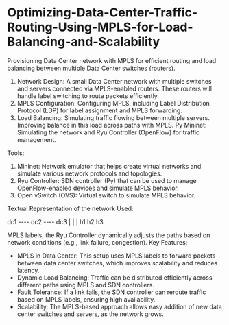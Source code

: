 # Optimizing-Data-Center-Traffic-Routing-Using-MPLS-for-Load-Balancing-and-Scalability
Provisioning Data Center network with MPLS for efficient routing and load balancing between multiple Data Center switches (routers).


1. Network Design: A small Data Center network with multiple switches and servers connected via MPLS-enabled routers. These routers will handle label switching to route packets efficiently.
2. MPLS Configuration: Configuring MPLS, including Label Distribution Protocol (LDP) for label assignment and MPLS forwarding.
3. Load Balancing: Simulating traffic flowing between multiple servers. Improving balance in this load across paths with MPLS.
Py Mininet: Simulating the network and Ryu Controller (OpenFlow) for traffic management.

Tools:
1. Mininet: Network emulator that helps create virtual networks and simulate various network protocols and topologies.
2. Ryu Controller: SDN controller (Py) that can be used to manage OpenFlow-enabled devices and simulate MPLS behavior.
3. Open vSwitch (OVS): Virtual switch to simulate MPLS behavior.

Textual Representation of the network Used: 

   dc1 ---- dc2 ---- dc3
    |       |       |
   h1      h2      h3

MPLS labels, the Ryu Controller dynamically adjusts the paths based on network conditions (e.g., link failure, congestion).
Key Features:
- MPLS in Data Center: This setup uses MPLS labels to forward packets between data center switches, which improves scalability and reduces latency.
- Dynamic Load Balancing: Traffic can be distributed efficiently across different paths using MPLS and SDN controllers.
- Fault Tolerance: If a link fails, the SDN controller can reroute traffic based on MPLS labels, ensuring high availability.
- Scalability: The MPLS-based approach allows easy addition of new data center switches and servers, as the network grows.
